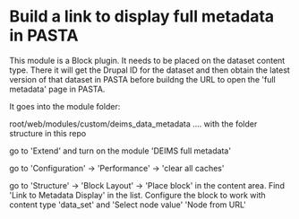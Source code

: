 # Build a link to display full metadata in PASTA

This module is a Block plugin. It needs to be placed on the dataset content type. There it will get the Drupal ID for the dataset and then obtain the latest version of that dataset in PASTA before buildng the URL to open the 'full metadata' page in PASTA.

It goes into the module folder:

root/web/modules/custom/deims_data_metadata .... with the folder structure in this repo

go to 'Extend' and turn on the module 'DEIMS full metadata'

go to 'Configuration' -> 'Performance' -> 'clear all caches'

go to 'Structure' -> 'Block Layout' -> 'Place block' in the content area. Find 'Link to Metadata Display' in the list. Configure the block to work with content type 'data_set' and 'Select node value' 'Node from URL'

